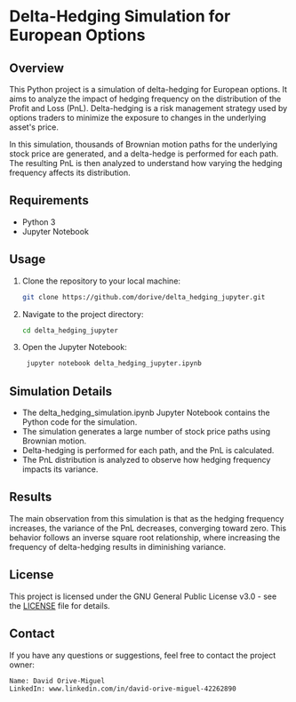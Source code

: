 # Delta-Hedging Simulation for European Options

## Overview

This Python project is a simulation of delta-hedging for European options. It aims to analyze the impact of hedging frequency on the distribution of the Profit and Loss (PnL). Delta-hedging is a risk management strategy used by options traders to minimize the exposure to changes in the underlying asset's price.

In this simulation, thousands of Brownian motion paths for the underlying stock price are generated, and a delta-hedge is performed for each path. The resulting PnL is then analyzed to understand how varying the hedging frequency affects its distribution.

## Requirements

- Python 3
- Jupyter Notebook

## Usage

1. Clone the repository to your local machine:

   ```bash
   git clone https://github.com/dorive/delta_hedging_jupyter.git

2. Navigate to the project directory:

   ```bash
   cd delta_hedging_jupyter

3. Open the Jupyter Notebook:

   ```bash
    jupyter notebook delta_hedging_jupyter.ipynb

## Simulation Details

- The delta_hedging_simulation.ipynb Jupyter Notebook contains the Python code for the simulation.
- The simulation generates a large number of stock price paths using Brownian motion.
- Delta-hedging is performed for each path, and the PnL is calculated.
- The PnL distribution is analyzed to observe how hedging frequency impacts its variance.

## Results

The main observation from this simulation is that as the hedging frequency increases, the variance of the PnL decreases, converging toward zero. This behavior follows an inverse square root relationship, where increasing the frequency of delta-hedging results in diminishing variance.

## License

This project is licensed under the GNU General Public License v3.0 - see the [LICENSE](LICENSE) file for details.

## Contact

If you have any questions or suggestions, feel free to contact the project owner:

    Name: David Orive-Miguel
    LinkedIn: www.linkedin.com/in/david-orive-miguel-42262890
